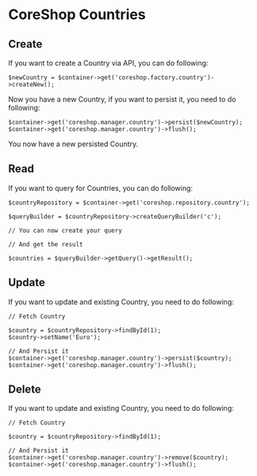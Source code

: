# CoreShop Countries

## Create
If you want to create a Country via API, you can do following:

```
$newCountry = $container->get('coreshop.factory.country')->createNew();
```

Now you have a new Country, if you want to persist it, you need to do following:

```
$container->get('coreshop.manager.country')->persist($newCountry);
$container->get('coreshop.manager.country')->flush();
```

You now have a new persisted Country.

## Read

If you want to query for Countries, you can do following:

```
$countryRepository = $container->get('coreshop.repository.country');

$queryBuilder = $countryRepository->createQueryBuilder('c');

// You can now create your query

// And get the result

$countries = $queryBuilder->getQuery()->getResult();

```

## Update

If you want to update and existing Country, you need to do following:

```
// Fetch Country

$country = $countryRepository->findById(1);
$country->setName('Euro');

// And Persist it
$container->get('coreshop.manager.country')->persist($country);
$container->get('coreshop.manager.country')->flush();
```

## Delete
If you want to update and existing Country, you need to do following:

```
// Fetch Country

$country = $countryRepository->findById(1);

// And Persist it
$container->get('coreshop.manager.country')->remove($country);
$container->get('coreshop.manager.country')->flush();
```